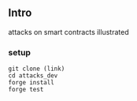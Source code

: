 ## Intro
attacks on smart contracts illustrated

### setup
```
git clone (link)
cd attacks_dev
forge install
forge test
```